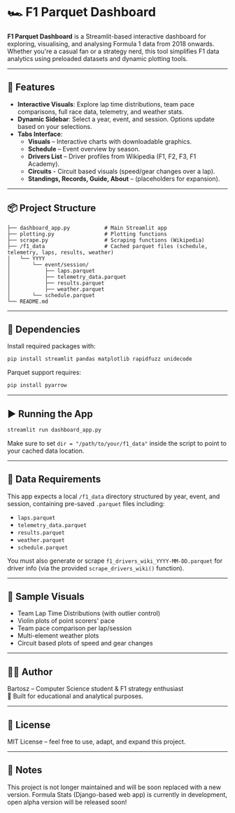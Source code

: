 # 🏎️ F1 Parquet Dashboard

**F1 Parquet Dashboard** is a Streamlit-based interactive dashboard for exploring, visualising, and analysing Formula 1 data from 2018 onwards. Whether you're a casual fan or a strategy nerd, this tool simplifies F1 data analytics using preloaded datasets and dynamic plotting tools.

---

## 🚀 Features

- **Interactive Visuals**: Explore lap time distributions, team pace comparisons, full race data, telemetry, and weather stats.
- **Dynamic Sidebar**: Select a year, event, and session. Options update based on your selections.
- **Tabs Interface**:
  - **Visuals** – Interactive charts with downloadable graphics.
  - **Schedule** – Event overview by season.
  - **Drivers List** – Driver profiles from Wikipedia (F1, F2, F3, F1 Academy).
  - **Circuits** - Circuit based visuals (speed/gear changes over a lap).
  - **Standings, Records, Guide, About** – (placeholders for expansion).

---

## 📦 Project Structure

```
├── dashboard_app.py           # Main Streamlit app
├── plotting.py                # Plotting functions
├── scrape.py                  # Scraping functions (Wikipedia)
├── /f1_data                   # Cached parquet files (schedule, telemetry, laps, results, weather)
│   └── YYYY
│       └── event/session/
│           ├── laps.parquet
│           ├── telemetry_data.parquet
│           ├── results.parquet
│           ├── weather.parquet
│       └── schedule.parquet
└── README.md
```

---

## 🧰 Dependencies

Install required packages with:

```bash
pip install streamlit pandas matplotlib rapidfuzz unidecode
```

Parquet support requires:

```bash
pip install pyarrow
```

---

## ▶️ Running the App

```bash
streamlit run dashboard_app.py
```

Make sure to set `dir = "/path/to/your/f1_data"` inside the script to point to your cached data location.

---

## 📁 Data Requirements

This app expects a local `/f1_data` directory structured by year, event, and session, containing pre-saved `.parquet` files including:

- `laps.parquet`
- `telemetry_data.parquet`
- `results.parquet`
- `weather.parquet`
- `schedule.parquet`

You must also generate or scrape `f1_drivers_wiki_YYYY-MM-DD.parquet` for driver info (via the provided `scrape_drivers_wiki()` function).

---

## 📸 Sample Visuals

- Team Lap Time Distributions (with outlier control)
- Violin plots of point scorers' pace
- Team pace comparison per lap/session
- Multi-element weather plots
- Circuit based plots of speed and gear changes

---

## 👨‍💻 Author

Bartosz – Computer Science student & F1 strategy enthusiast  
📍 Built for educational and analytical purposes.

---

## 📄 License

MIT License – feel free to use, adapt, and expand this project.

---

## 🏁 Notes
This project is not longer maintained and will be soon replaced with a new version. Formula Stats (Django-based web app) is currently in development, open alpha version will be released soon!
